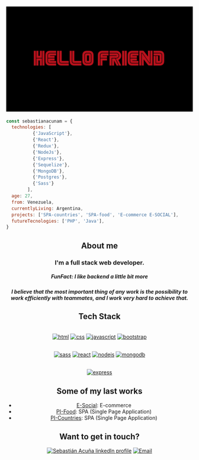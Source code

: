 ![](https://github.com/sebastianacunam/sebastianacunam/blob/main/images/hello-friend.jpg)

```js
const sebastianacunam = {
  technologies: [
          {'JavaScript'},
          {'React'}, 
          {'Redux'},
          {'NodeJs'}, 
          {'Express'}, 
          {'Sequelize'},
          {'MongoDB'},
          {'Postgres'},
          {'Sass'}
        ],
  age: 27,
  from: Venezuela,
  currentlyLiving: Argentina,
  projects: ['SPA-countries', 'SPA-food', 'E-commerce E-SOCIAL'],
  futureTecnologies: ['PHP', 'Java'],
}
```
<div align="center">
  <h2>About me</h2>
  <h3> I'm a full stack web developer.</h3>
  <h5>FunFact: I like backend a little bit more<h5/>
  <p> I believe that the most important thing of any work is the possibility to work efficiently with teammates, and I work very hard to achieve that. </p>
  
  
</div>
  
<div align="center">

  ## Tech Stack

<br />
<a margin="10" href="https://developer.mozilla.org/en-US/docs/Web/HTML" target="_blank"><img margin="10px" height="40" src="https://github.com/abdoachhoubi/abdoachhoubi/blob/main/svgs/html.svg" alt="html"></a>
<a margin="10" href="https://developer.mozilla.org/en-US/docs/Web/CSS" target="_blank"><img margin="10px" height="40" src="https://github.com/abdoachhoubi/abdoachhoubi/blob/main/svgs/css.svg" alt="css"></a>
<a margin="10" href="https://developer.mozilla.org/en-US/docs/Web/JavaScript" target="_blank"><img margin="10px" height="40" src="https://github.com/abdoachhoubi/abdoachhoubi/blob/main/svgs/javascript.svg" alt="javascript"></a>
<a margin="10" href="https://getbootstrap.com" target="_blank"><img margin="10px" height="40" src="https://github.com/abdoachhoubi/abdoachhoubi/blob/main/svgs/bootstrap.svg" alt="bootstrap"></a>

<br />
<br />

<a margin="10" href="https://sass-lang.com" target="_blank"><img margin="10px" height="40" src="https://github.com/abdoachhoubi/abdoachhoubi/blob/main/svgs/sass.svg" alt="sass"></a>
<a margin="10" href="https://reactjs.org" target="_blank"><img margin="10px" height="40" src="https://github.com/abdoachhoubi/abdoachhoubi/blob/main/svgs/react.svg" alt="react"></a>
<a margin="10" href="https://nodejs.org" target="_blank"><img margin="10px" height="40" src="https://github.com/abdoachhoubi/abdoachhoubi/blob/main/svgs/nodejs.svg" alt="nodejs"></a>
<a margin="10" href="https://mongodb.com" target="_blank"><img margin="10px" height="40" src="https://github.com/abdoachhoubi/abdoachhoubi/blob/main/svgs/mongodb.svg" alt="mongodb"></a>
<br />
<br />

<a margin="10" href="https://expressjs.com" target="_blank"><img margin="10px" height="40" src="https://github.com/abdoachhoubi/abdoachhoubi/blob/main/svgs/express.svg" alt="express"></a>

</div>
  
<div align="center">
  <h2>Some of my last works</h2>
  <ul> 
    <li><a href="https://e-social-book.netlify.app/" target="_blank">E-Social</a>: E-commerce </li>
    <li><a href="https://pi-food-sebastianacunam.vercel.app" target="_blank">PI-Food</a>: SPA (Single Page Application)</li>
    <li><a href="https://pi-countries-sebastianacunam.vercel.app" target="_blank">PI-Countries</a>: SPA (Single Page Application)</li>
  </ul>
 
  
</div>
  

<div align="center">
  <h2>Want to get in touch?</h2>
  <a href="https://www.linkedin.com/in/sebastianacunam/"><img src="https://www.vectorlogo.zone/logos/linkedin/linkedin-icon.svg" alt="Sebastián Acuña linkedIn profile" height="50" width="50"></a>   
  <a align='right' href="mailto:sebasjam96@gmail.com"><img alt="Email" src="https://www.vectorlogo.zone/logos/gmail/gmail-icon.svg" height="50" width="50"/></a>  
  </div>
